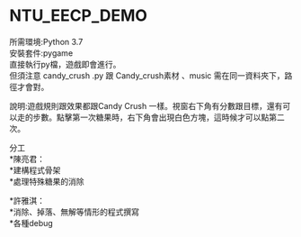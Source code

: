 # NTU_EECP_DEMO
所需環境:Python 3.7  
安裝套件:pygame  
直接執行py檔，遊戲即會進行。  
但須注意 candy_crush .py 跟 Candy_crush素材 、music 需在同一資料夾下，路徑才會對。  

說明:遊戲規則跟效果都跟Candy Crush 一樣。視窗右下角有分數跟目標，還有可以走的步數。點擊第一次糖果時，右下角會出現白色方塊，這時候才可以點第二次。  

分工  
*陳亮君：  
  *建構程式骨架  
  *處理特殊糖果的消除  
   
*許雅淇：  
  *消除、掉落、無解等情形的程式撰寫  
  *各種debug  

